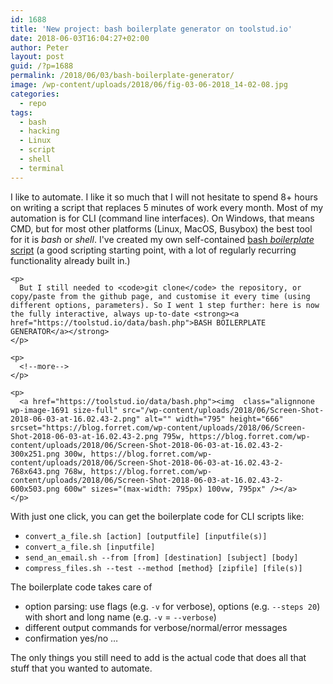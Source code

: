 ```yaml
---
id: 1688
title: 'New project: bash boilerplate generator on toolstud.io'
date: 2018-06-03T16:04:27+02:00
author: Peter
layout: post
guid: /?p=1688
permalink: /2018/06/03/bash-boilerplate-generator/
image: /wp-content/uploads/2018/06/fig-03-06-2018_14-02-08.jpg
categories:
  - repo
tags:
  - bash
  - hacking
  - Linux
  - script
  - shell
  - terminal
---
```

<div class="wp-block-group">
  <div class="wp-block-group__inner-container">
    <p>
      I like to automate. I like it so much that I will not hesitate to spend 8+ hours on writing a script that replaces 5 minutes of work every month. Most of my automation is for CLI (command line interfaces). On Windows, that means CMD, but for most other platforms (Linux, MacOS, Busybox) the best tool for it is <em>bash</em> or <em>shell</em>. I've created my own self-contained <a href="https://github.com/pforret/bashew">bash <em>boilerplate</em> script</a> (a good scripting starting point, with a lot of regularly recurring functionality already built in.)
    </p>
    
    <p>
      But I still needed to <code>git clone</code> the repository, or copy/paste from the github page, and customise it every time (using different options, parameters). So I went 1 step further: here is now the fully interactive, always up-to-date <strong><a href="https://toolstud.io/data/bash.php">BASH BOILERPLATE GENERATOR</a></strong>
    </p>
    
    <p>
      <!--more-->
    </p>
    
    <p>
      <a href="https://toolstud.io/data/bash.php"><img  class="alignnone wp-image-1691 size-full" src="/wp-content/uploads/2018/06/Screen-Shot-2018-06-03-at-16.02.43-2.png" alt="" width="795" height="666" srcset="https://blog.forret.com/wp-content/uploads/2018/06/Screen-Shot-2018-06-03-at-16.02.43-2.png 795w, https://blog.forret.com/wp-content/uploads/2018/06/Screen-Shot-2018-06-03-at-16.02.43-2-300x251.png 300w, https://blog.forret.com/wp-content/uploads/2018/06/Screen-Shot-2018-06-03-at-16.02.43-2-768x643.png 768w, https://blog.forret.com/wp-content/uploads/2018/06/Screen-Shot-2018-06-03-at-16.02.43-2-600x503.png 600w" sizes="(max-width: 795px) 100vw, 795px" /></a>
    </p>
  </div>
</div>

With just one click, you can get the boilerplate code for CLI scripts like:

  * `convert_a_file.sh [action] [outputfile] [inputfile(s)]`
  * `convert_a_file.sh [inputfile]`
  * `send_an_email.sh --from [from] [destination] [subject] [body]`
  * `compress_files.sh --test --method [method} [zipfile] [file(s)]`

The boilerplate code takes care of

  * option parsing: use flags (e.g. `-v` for verbose), options (e.g. `--steps 20`) with short and long name (e.g. `-v` = `--verbose`)
  * different output commands for verbose/normal/error messages
  * confirmation yes/no &#8230; 

The only things you still need to add is the actual code that does all that stuff that you wanted to automate.
